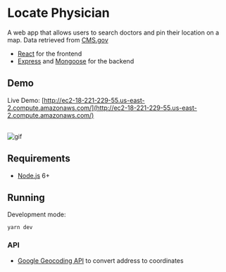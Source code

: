# Locate Physician


A web app that allows users to search doctors and pin their location on a map. Data retrieved from [CMS.gov](https://www.cms.gov/OpenPayments/Explore-the-Data/Dataset-Downloads.html) 
- [React](https://facebook.github.io/react/) for the frontend
- [Express](http://expressjs.com/) and [Mongoose](http://mongoosejs.com/) for the backend

## Demo
Live Demo: [http://ec2-18-221-229-55.us-east-2.compute.amazonaws.com/](http://ec2-18-221-229-55.us-east-2.compute.amazonaws.com/) <br /> <br /> 



![gif](http://g.recordit.co/j6zYVy31tC.gif)

## Requirements

- [Node.js](https://nodejs.org/en/) 6+


## Running

Development mode:

```shell
yarn dev
```

### API

- [Google Geocoding API](https://developers.google.com/maps/documentation/geocoding/start) to convert address to coordinates


